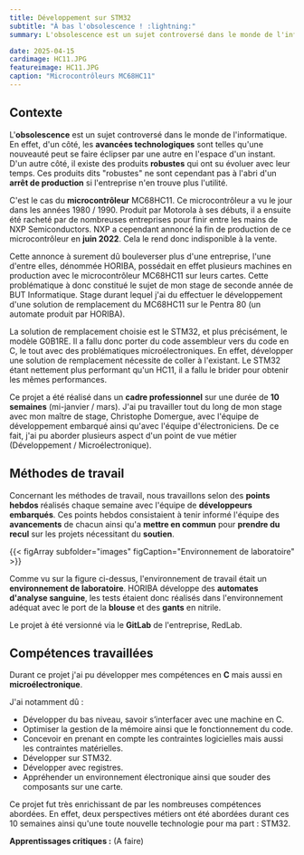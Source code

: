 ```yaml
---
title: Développement sur STM32
subtitle: "À bas l'obsolescence ! :lightning:"
summary: L'obsolescence est un sujet controversé dans le monde de l'informatique. Une nouveauté peut se faire éclipser par une autre en l'espace d'un instant, tandis que des produits robustes ont su quant à eux, évoluer avec leur temps..

date: 2025-04-15
cardimage: HC11.JPG
featureimage: HC11.JPG
caption: "Microcontrôleurs MC68HC11"
---
```


## Contexte

L'**obsolescence** est un sujet controversé dans le monde de l'informatique. En effet, d'un côté, les **avancées technologiques** sont telles qu'une nouveauté peut se faire éclipser par une autre en l'espace d'un instant. D'un autre côté, il existe des produits **robustes** qui ont su évoluer avec leur temps. Ces produits dits "robustes" ne sont cependant pas à l'abri d'un **arrêt de production** si l'entreprise n'en trouve plus l'utilité.

C'est le cas du **microcontrôleur** MC68HC11. Ce microcontrôleur a vu le jour dans les années 1980 / 1990. Produit par Motorola à ses débuts, il a ensuite été racheté par de nombreuses entreprises pour finir entre les mains de NXP Semiconductors. NXP a cependant annoncé la fin de production de ce microcontrôleur en **juin 2022**. Cela le rend donc indisponible à la vente.

Cette annonce à surement dû bouleverser plus d'une entreprise, l'une d'entre elles, dénommée HORIBA, possédait en effet plusieurs machines en production avec le microcontrôleur MC68HC11 sur leurs cartes. Cette problématique à donc constitué le sujet de mon stage de seconde année de BUT Informatique. Stage durant lequel j'ai du effectuer le développement d'une solution de remplacement du MC68HC11 sur le Pentra 80 (un automate produit par HORIBA).

La solution de remplacement choisie est le STM32, et plus précisément, le modèle G0B1RE. Il a fallu donc porter du code assembleur vers du code en C, le tout avec des problématiques microélectroniques. En effet, développer une solution de remplacement nécessite de coller à l'existant. Le STM32 étant nettement plus performant qu'un HC11, il a fallu le brider pour obtenir les mêmes performances.

Ce projet a été réalisé dans un **cadre professionnel** sur une durée de **10 semaines** (mi-janvier / mars). J'ai pu travailler tout du long de mon stage avec mon maître de stage, Christophe Domergue, avec l'équipe de développement embarqué ainsi qu'avec l'équipe d'électroniciens. De ce fait, j'ai pu aborder plusieurs aspect d'un point de vue métier (Développement / Microélectronique).

## Méthodes de travail

Concernant les méthodes de travail, nous travaillons selon des **points hebdos** réalisés chaque semaine avec l'équipe de **développeurs embarqués**. Ces points hebdos consistaient à tenir informé l'équipe des **avancements** de chacun ainsi qu'a **mettre en commun** pour **prendre du recul** sur les projets nécessitant du **soutien**.

{{< figArray subfolder="images" figCaption="Environnement de laboratoire" >}}

Comme vu sur la figure ci-dessus, l'environnement de travail était un **environnement de laboratoire**. HORIBA développe des **automates d'analyse sanguine**, les tests étaient donc réalisés dans l'environnement adéquat avec le port de la **blouse** et des **gants** en nitrile.

Le projet à été versionné via le **GitLab** de l'entreprise, RedLab.

## Compétences travaillées

Durant ce projet j'ai pu développer mes compétences en **C** mais aussi en **microélectronique**.

J'ai notamment dû :
- Développer du bas niveau, savoir s’interfacer avec une machine en C.
- Optimiser la gestion de la mémoire ainsi que le fonctionnement du code.
- Concevoir en prenant en compte les contraintes logicielles mais aussi les contraintes matérielles.
- Développer sur STM32.
- Développer avec registres.
- Appréhender un environnement électronique ainsi que souder des composants sur une carte.

 Ce projet fut très enrichissant de par les nombreuses compétences abordées. En effet, deux perspectives métiers ont été abordées durant ces 10 semaines ainsi qu'une toute nouvelle technologie pour ma part : STM32.

 **Apprentissages critiques :** (A faire)
